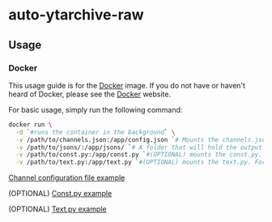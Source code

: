 # auto-ytarchive-raw

## Usage

### Docker

This usage guide is for the [Docker](https://www.docker.com/) image.
If you do not have or haven't heard of Docker, please see the [Docker](https://www.docker.com/) website.

For basic usage, simply run the following command:
```bash
docker run \
  -d `#runs the container in the background` \
  -v /path/to/channels.json:/app/config.json `# Mounts the channels.json file. For usage, reference below` \
  -v /path/to/jsons/:/app/jsons/ `# A folder that will hold the output JSONS files` \
  -v /path/to/const.py:/app/const.py `#(OPTIONAL) mounts the const.py. For usage, reference below` \
  -v /path/to/text.py:/app/text.py `#(OPTIONAL) mounts the text.py. For usage, reference below` \
```

[Channel configuration file example](channels.example.yml)

(OPTIONAL) [Const.py example](const.example.py)

(OPTIONAL) [Text.py example](text.example.py)